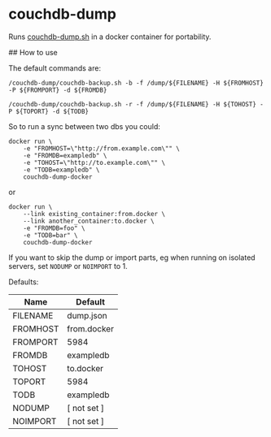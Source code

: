 # couchdb-dump
Runs [couchdb-dump.sh](https://github.com/danielebailo/couchdb-dump) in a docker container for
portability.

## How to use

The default commands are:

```
/couchdb-dump/couchdb-backup.sh -b -f /dump/${FILENAME} -H ${FROMHOST} -P ${FROMPORT} -d ${FROMDB}

/couchdb-dump/couchdb-backup.sh -r -f /dump/${FILENAME} -H ${TOHOST} -P ${TOPORT} -d ${TODB}
```

So to run a sync between two dbs you could:

```
docker run \
    -e "FROMHOST=\"http://from.example.com\"" \
    -e "FROMDB=exampledb" \
    -e "TOHOST=\"http://to.example.com\"" \
    -e "TODB=exampledb" \
    couchdb-dump-docker
```

or

```
docker run \
    --link existing_container:from.docker \
    --link another_container:to.docker \
    -e "FROMDB=foo" \
    -e "TODB=bar" \
    couchdb-dump-docker
```

If you want to skip the dump or import parts, eg when running on isolated servers, set `NODUMP` or
`NOIMPORT` to 1.

Defaults:

| Name     | Default     |
| -------- | ----------- |
| FILENAME | dump.json   |
| FROMHOST | from.docker |
| FROMPORT | 5984        |
| FROMDB   | exampledb   |
| TOHOST   | to.docker   |
| TOPORT   | 5984        |
| TODB     | exampledb   |
| NODUMP   | [ not set ] |
| NOIMPORT | [ not set ] |
